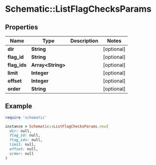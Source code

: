 # Schematic::ListFlagChecksParams

## Properties

| Name | Type | Description | Notes |
| ---- | ---- | ----------- | ----- |
| **dir** | **String** |  | [optional] |
| **flag_id** | **String** |  | [optional] |
| **flag_ids** | **Array&lt;String&gt;** |  | [optional] |
| **limit** | **Integer** |  | [optional] |
| **offset** | **Integer** |  | [optional] |
| **order** | **String** |  | [optional] |

## Example

```ruby
require 'schematic'

instance = Schematic::ListFlagChecksParams.new(
  dir: null,
  flag_id: null,
  flag_ids: null,
  limit: null,
  offset: null,
  order: null
)
```

